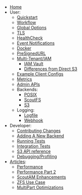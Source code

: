   * [Home](./Home)
  * User:
    * [Quickstart](./Quickstart)
    * [Workflow](./Workflow)
    * [Global Options](./Global-Options)
    * [TLS](./TLS)
    * [HealthCheck](./HealthCheck)
    * [Event Notifications](./Events-Notifications)
    * [Docker](./Docker)
    * [PreSignedURL](./PreSignedURL)
    * [Multi-Tenant/IAM](./Multi-Tenant)
      * [IAM Vault](./IAM-Vault)
      * [Differences from Direct S3](./Differences-from-Direct-S3)
    * [Example Client Configs](./S3-Client-Configuration)
    * [Metrics](./Metrics)
    * [Admin APIs](./Admin-APIs)
    * Backends:
      * [POSIX](./POSIX-Backend)
      * [ScoutFS](./ScoutFS-Backend)
      * [S3](./S3-Backend)
    * Logging:
      * [Logfile](./S3-server-access-log)
      * [Webhook](./Webhook-log-entries)
  * Developer:
    * [Contributing Changes](./Contributing-Changes)
    * [Adding A New Backend](./Adding-A-New-Backend)
    * [Running Tests](./Running-Test-Suite)
    * [Integration Tests](./Integration-Tests)
    * [S3 API reference](./S3-API-reference)
    * [Debugging/Profiling](./Debugging)
  * [Articles](./Articles):
    * [Performance](./Performance)
    * [Performance Part 2](./Performance-Part-2)
    * [ScoutAM Enhancements](./ScoutAM-Enhancements)
    * [ZFS Use Case](./ZFS-Use-Case)
    * [MultiPart Optimizations](./MultiPart-Optimizations)
